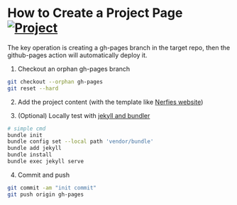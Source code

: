 # How to Create a Project Page [![Project](https://img.shields.io/badge/Project-Page-important)](https://haibo-qiu.github.io/GFNet/)

The key operation is creating a gh-pages branch in the target repo, then the github-pages action will automatically deploy it.

1. Checkout an orphan gh-pages branch
  ```bash
  git checkout --orphan gh-pages
  git reset --hard
  ```

2. Add the project content (with the template like [Nerfies website](https://nerfies.github.io))

3. (Optional) Locally test with [jekyll and bundler](https://jekyllrb.com/tutorials/using-jekyll-with-bundler/) 
  ```bash
  # simple cmd
  bundle init
  bundle config set --local path 'vendor/bundle'
  bundle add jekyll
  bundle install
  bundle exec jekyll serve
  ```

4. Commit and push
  ```bash
  git commit -am "init commit"
  git push origin gh-pages
  ```
